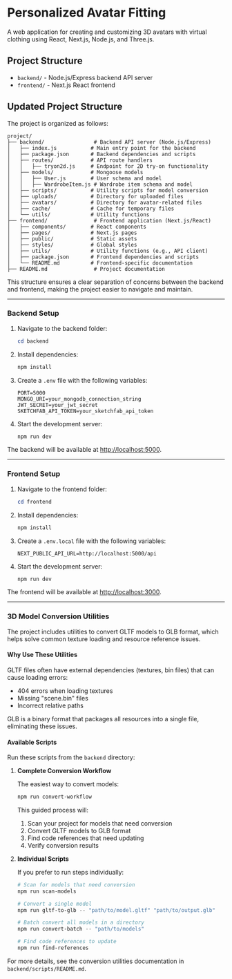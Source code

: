 # Personalized Avatar Fitting

A web application for creating and customizing 3D avatars with virtual clothing using React, Next.js, Node.js, and Three.js.

## Project Structure

- `backend/` - Node.js/Express backend API server
- `frontend/` - Next.js React frontend

## Updated Project Structure

The project is organized as follows:

```plaintext
project/
├── backend/                # Backend API server (Node.js/Express)
│   ├── index.js           # Main entry point for the backend
│   ├── package.json       # Backend dependencies and scripts
│   ├── routes/            # API route handlers
│   │   ├── tryon2d.js     # Endpoint for 2D try-on functionality
│   ├── models/            # Mongoose models
│   │   ├── User.js        # User schema and model
│   │   ├── WardrobeItem.js # Wardrobe item schema and model
│   ├── scripts/           # Utility scripts for model conversion
│   ├── uploads/           # Directory for uploaded files
│   ├── avatars/           # Directory for avatar-related files
│   ├── cache/             # Cache for temporary files
│   └── utils/             # Utility functions
├── frontend/               # Frontend application (Next.js/React)
│   ├── components/        # React components
│   ├── pages/             # Next.js pages
│   ├── public/            # Static assets
│   ├── styles/            # Global styles
│   ├── utils/             # Utility functions (e.g., API client)
│   ├── package.json       # Frontend dependencies and scripts
│   └── README.md          # Frontend-specific documentation
├── README.md               # Project documentation
```

This structure ensures a clear separation of concerns between the backend and frontend, making the project easier to navigate and maintain.

---

### Backend Setup

1. Navigate to the backend folder:

   ```powershell
   cd backend
   ```

2. Install dependencies:

   ```powershell
   npm install
   ```

3. Create a `.env` file with the following variables:

   ```plaintext
   PORT=5000
   MONGO_URI=your_mongodb_connection_string
   JWT_SECRET=your_jwt_secret
   SKETCHFAB_API_TOKEN=your_sketchfab_api_token
   ```

4. Start the development server:

   ```powershell
   npm run dev
   ```

The backend will be available at [http://localhost:5000](http://localhost:5000).

---

### Frontend Setup

1. Navigate to the frontend folder:

   ```powershell
   cd frontend
   ```

2. Install dependencies:

   ```powershell
   npm install
   ```

3. Create a `.env.local` file with the following variables:

   ```plaintext
   NEXT_PUBLIC_API_URL=http://localhost:5000/api
   ```

4. Start the development server:

   ```powershell
   npm run dev
   ```

The frontend will be available at [http://localhost:3000](http://localhost:3000).

---

### 3D Model Conversion Utilities

The project includes utilities to convert GLTF models to GLB format, which helps solve common texture loading and resource reference issues.

#### Why Use These Utilities

GLTF files often have external dependencies (textures, bin files) that can cause loading errors:

- 404 errors when loading textures
- Missing "scene.bin" files
- Incorrect relative paths

GLB is a binary format that packages all resources into a single file, eliminating these issues.

#### Available Scripts

Run these scripts from the `backend` directory:

1. **Complete Conversion Workflow**

   The easiest way to convert models:

   ```powershell
   npm run convert-workflow
   ```

   This guided process will:

   1. Scan your project for models that need conversion
   2. Convert GLTF models to GLB format
   3. Find code references that need updating
   4. Verify conversion results

2. **Individual Scripts**

   If you prefer to run steps individually:

   ```powershell
   # Scan for models that need conversion
   npm run scan-models

   # Convert a single model
   npm run gltf-to-glb -- "path/to/model.gltf" "path/to/output.glb"

   # Batch convert all models in a directory
   npm run convert-batch -- "path/to/models"

   # Find code references to update
   npm run find-references
   ```

For more details, see the conversion utilities documentation in `backend/scripts/README.md`.